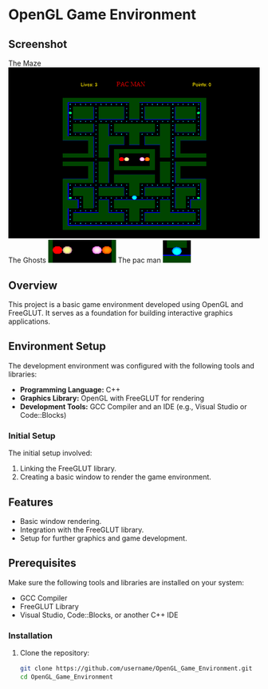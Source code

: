 # OpenGL Game Environment


## Screenshot
The Maze
![Game Environment Screenshot](Screenshot_1.png)
The Ghosts
![Game Environment Screenshot](Screenshot_2.png)
The pac man
![Game Environment Screenshot](Screenshot_3.png)

## Overview
This project is a basic game environment developed using OpenGL and FreeGLUT. It serves as a foundation for building interactive graphics applications.

## Environment Setup
The development environment was configured with the following tools and libraries:

- **Programming Language:** C++
- **Graphics Library:** OpenGL with FreeGLUT for rendering
- **Development Tools:** GCC Compiler and an IDE (e.g., Visual Studio or Code::Blocks)

### Initial Setup
The initial setup involved:
1. Linking the FreeGLUT library.
2. Creating a basic window to render the game environment.

## Features
- Basic window rendering.
- Integration with the FreeGLUT library.
- Setup for further graphics and game development.

## Prerequisites
Make sure the following tools and libraries are installed on your system:
- GCC Compiler
- FreeGLUT Library
- Visual Studio, Code::Blocks, or another C++ IDE

### Installation
1. Clone the repository:
   ```bash
   git clone https://github.com/username/OpenGL_Game_Environment.git
   cd OpenGL_Game_Environment
